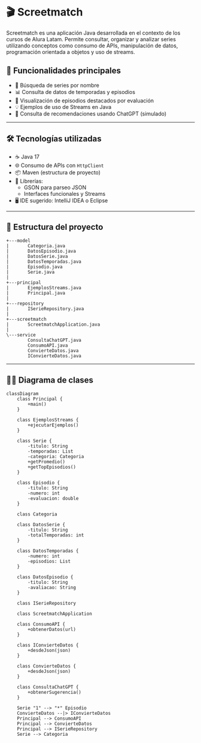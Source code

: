 # 🎬 Screetmatch

Screetmatch es una aplicación Java desarrollada en el contexto de los cursos de Alura Latam. Permite consultar, organizar y analizar series utilizando conceptos como consumo de APIs, manipulación de datos, programación orientada a objetos y uso de streams.

## 🚀 Funcionalidades principales

- 🔎 Búsqueda de series por nombre
- 📊 Consulta de datos de temporadas y episodios
- 🎥 Visualización de episodios destacados por evaluación
- 💡 Ejemplos de uso de Streams en Java
- 🧠 Consulta de recomendaciones usando ChatGPT (simulado)

---

## 🛠️ Tecnologías utilizadas

- ☕ Java 17
- 🌐 Consumo de APIs con `HttpClient`
- 📦 Maven (estructura de proyecto)
- 🧰 Librerías:
  - GSON para parseo JSON
  - Interfaces funcionales y Streams
- 🖥️ IDE sugerido: IntelliJ IDEA o Eclipse

---

## 📁 Estructura del proyecto



```
+---model
|       Categoria.java
|       DatosEpisodio.java
|       DatosSerie.java
|       DatosTemporadas.java
|       Episodio.java
|       Serie.java
|       
+---principal
|       EjemplosStreams.java
|       Principal.java
|       
+---repository
|       ISerieRepository.java
|       
+---screetmatch
|       ScreetmatchApplication.java
|       
\---service
        ConsultaChatGPT.java
        ConsumoAPI.java
        ConvierteDatos.java
        IConvierteDatos.java
```

---

## 👨‍🔧 Diagrama de clases
```mermaid
classDiagram
    class Principal {
        +main()
    }

    class EjemplosStreams {
        +ejecutarEjemplos()
    }

    class Serie {
        -titulo: String
        -temporadas: List
        -categoria: Categoria
        +getPromedio()
        +getTopEpisodios()
    }

    class Episodio {
        -titulo: String
        -numero: int
        -evaluacion: double
    }

    class Categoria

    class DatosSerie {
        -titulo: String
        -totalTemporadas: int
    }

    class DatosTemporadas {
        -numero: int
        -episodios: List
    }

    class DatosEpisodio {
        -titulo: String
        -avaliacao: String
    }

    class ISerieRepository

    class ScreetmatchApplication

    class ConsumoAPI {
        +obtenerDatos(url)
    }

    class IConvierteDatos {
        +desdeJson(json)
    }

    class ConvierteDatos {
        +desdeJson(json)
    }

    class ConsultaChatGPT {
        +obtenerSugerencia()
    }

    Serie "1" --> "*" Episodio
    ConvierteDatos --|> IConvierteDatos
    Principal --> ConsumoAPI
    Principal --> ConvierteDatos
    Principal --> ISerieRepository
    Serie --> Categoria
